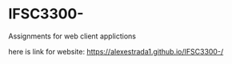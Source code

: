 # IFSC3300-
Assignments for web client applictions

here is link for website:
https://alexestrada1.github.io/IFSC3300-/